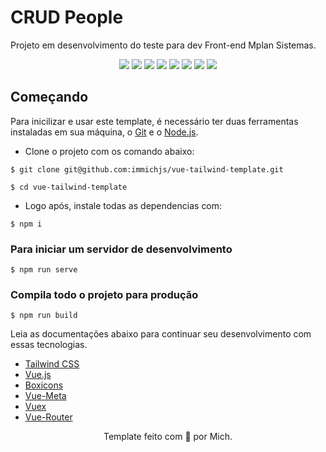 # CRUD People

Projeto em desenvolvimento do teste para dev Front-end Mplan Sistemas.

<p align="center">
    <img src="https://i.imgur.com/DLFWmRX.png">
    <img src="https://i.imgur.com/f5urK4r.png">
    <img src="https://i.imgur.com/3nt5niq.png">
    <img src="https://i.imgur.com/K5LSb0b.png">
    <img src="https://i.imgur.com/PpaBdfN.png">
    <img src="https://i.imgur.com/aGE37hK.png">
    <img src="https://i.imgur.com/9qqbGMT.png">
    <img src="https://i.imgur.com/ttUDQ5g.png">
</p>

## Começando

Para inicilizar e usar este template, é necessário ter duas ferramentas instaladas em sua máquina, o [Git](https://git-scm.com/) e o [Node.js](https://nodejs.org/).

- Clone o projeto com os comando abaixo:
```
$ git clone git@github.com:immichjs/vue-tailwind-template.git

$ cd vue-tailwind-template
```

- Logo após, instale todas as dependencias com:
```
$ npm i
```

### Para iniciar um servidor de desenvolvimento
```
$ npm run serve
```

### Compila todo o projeto para produção
```
$ npm run build
```

Leia as documentações abaixo para continuar seu desenvolvimento com essas tecnologias.

- [Tailwind CSS](https://tailwindcss.com/)
- [Vue.js](https://br.vuejs.org/)
- [Boxicons](https://boxicons.com/)
- [Vue-Meta](https://www.npmjs.com/package/vue-meta)
- [Vuex](https://vuex.vuejs.org/ptbr/)
- [Vue-Router](https://router.vuejs.org)

<p align="center">Template feito com 💖 por Mich.</p>

